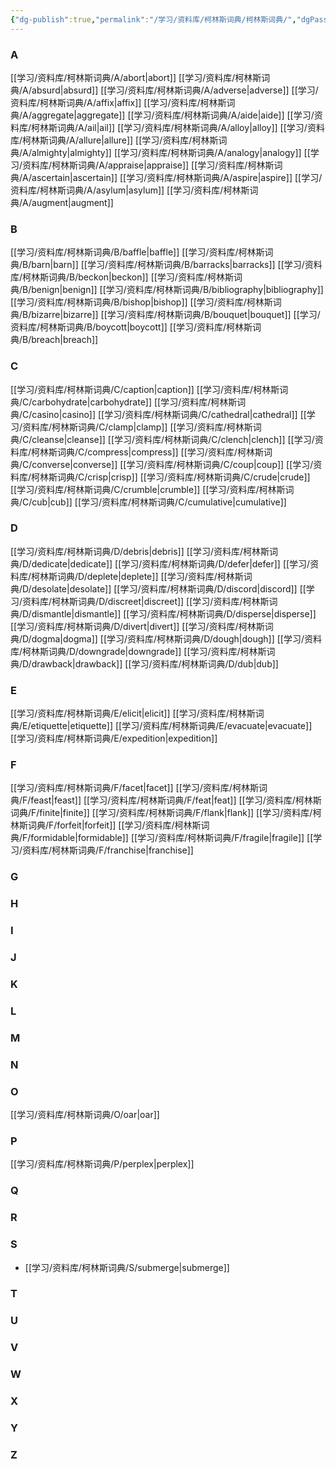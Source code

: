 ```yaml
---
{"dg-publish":true,"permalink":"/学习/资料库/柯林斯词典/柯林斯词典/","dgPassFrontmatter":true}
---
```


### A
[[学习/资料库/柯林斯词典/A/abort\|abort]]
[[学习/资料库/柯林斯词典/A/absurd\|absurd]]
[[学习/资料库/柯林斯词典/A/adverse\|adverse]]
[[学习/资料库/柯林斯词典/A/affix\|affix]]
[[学习/资料库/柯林斯词典/A/aggregate\|aggregate]]
[[学习/资料库/柯林斯词典/A/aide\|aide]]
[[学习/资料库/柯林斯词典/A/ail\|ail]]
[[学习/资料库/柯林斯词典/A/alloy\|alloy]]
[[学习/资料库/柯林斯词典/A/allure\|allure]]
[[学习/资料库/柯林斯词典/A/almighty\|almighty]]
[[学习/资料库/柯林斯词典/A/analogy\|analogy]]
[[学习/资料库/柯林斯词典/A/appraise\|appraise]]
[[学习/资料库/柯林斯词典/A/ascertain\|ascertain]]
[[学习/资料库/柯林斯词典/A/aspire\|aspire]]
[[学习/资料库/柯林斯词典/A/asylum\|asylum]]
[[学习/资料库/柯林斯词典/A/augment\|augment]]
### B
[[学习/资料库/柯林斯词典/B/baffle\|baffle]]
[[学习/资料库/柯林斯词典/B/barn\|barn]]
[[学习/资料库/柯林斯词典/B/barracks\|barracks]]
[[学习/资料库/柯林斯词典/B/beckon\|beckon]]
[[学习/资料库/柯林斯词典/B/benign\|benign]]
[[学习/资料库/柯林斯词典/B/bibliography\|bibliography]]
[[学习/资料库/柯林斯词典/B/bishop\|bishop]]
[[学习/资料库/柯林斯词典/B/bizarre\|bizarre]]
[[学习/资料库/柯林斯词典/B/bouquet\|bouquet]]
[[学习/资料库/柯林斯词典/B/boycott\|boycott]]
[[学习/资料库/柯林斯词典/B/breach\|breach]]
### C
[[学习/资料库/柯林斯词典/C/caption\|caption]]
[[学习/资料库/柯林斯词典/C/carbohydrate\|carbohydrate]]
[[学习/资料库/柯林斯词典/C/casino\|casino]]
[[学习/资料库/柯林斯词典/C/cathedral\|cathedral]]
[[学习/资料库/柯林斯词典/C/clamp\|clamp]]
[[学习/资料库/柯林斯词典/C/cleanse\|cleanse]]
[[学习/资料库/柯林斯词典/C/clench\|clench]]
[[学习/资料库/柯林斯词典/C/compress\|compress]]
[[学习/资料库/柯林斯词典/C/converse\|converse]]
[[学习/资料库/柯林斯词典/C/coup\|coup]]
[[学习/资料库/柯林斯词典/C/crisp\|crisp]]
[[学习/资料库/柯林斯词典/C/crude\|crude]]
[[学习/资料库/柯林斯词典/C/crumble\|crumble]]
[[学习/资料库/柯林斯词典/C/cub\|cub]]
[[学习/资料库/柯林斯词典/C/cumulative\|cumulative]]
### D
[[学习/资料库/柯林斯词典/D/debris\|debris]]
[[学习/资料库/柯林斯词典/D/dedicate\|dedicate]]
[[学习/资料库/柯林斯词典/D/defer\|defer]]
[[学习/资料库/柯林斯词典/D/deplete\|deplete]]
[[学习/资料库/柯林斯词典/D/desolate\|desolate]]
[[学习/资料库/柯林斯词典/D/discord\|discord]]
[[学习/资料库/柯林斯词典/D/discreet\|discreet]]
[[学习/资料库/柯林斯词典/D/dismantle\|dismantle]]
[[学习/资料库/柯林斯词典/D/disperse\|disperse]]
[[学习/资料库/柯林斯词典/D/divert\|divert]]
[[学习/资料库/柯林斯词典/D/dogma\|dogma]]
[[学习/资料库/柯林斯词典/D/dough\|dough]]
[[学习/资料库/柯林斯词典/D/downgrade\|downgrade]]
[[学习/资料库/柯林斯词典/D/drawback\|drawback]]
[[学习/资料库/柯林斯词典/D/dub\|dub]]
### E
[[学习/资料库/柯林斯词典/E/elicit\|elicit]]
[[学习/资料库/柯林斯词典/E/etiquette\|etiquette]]
[[学习/资料库/柯林斯词典/E/evacuate\|evacuate]]
[[学习/资料库/柯林斯词典/E/expedition\|expedition]]
### F
[[学习/资料库/柯林斯词典/F/facet\|facet]]
[[学习/资料库/柯林斯词典/F/feast\|feast]]
[[学习/资料库/柯林斯词典/F/feat\|feat]]
[[学习/资料库/柯林斯词典/F/finite\|finite]]
[[学习/资料库/柯林斯词典/F/flank\|flank]]
[[学习/资料库/柯林斯词典/F/forfeit\|forfeit]]
[[学习/资料库/柯林斯词典/F/formidable\|formidable]]
[[学习/资料库/柯林斯词典/F/fragile\|fragile]]
[[学习/资料库/柯林斯词典/F/franchise\|franchise]]
### G
### H
### I
### J
### K
### L
### M
### N
### O
[[学习/资料库/柯林斯词典/O/oar\|oar]]
### P
[[学习/资料库/柯林斯词典/P/perplex\|perplex]]
### Q
### R
### S
- [[学习/资料库/柯林斯词典/S/submerge\|submerge]]
### T
### U
### V
### W
### X
### Y
### Z
